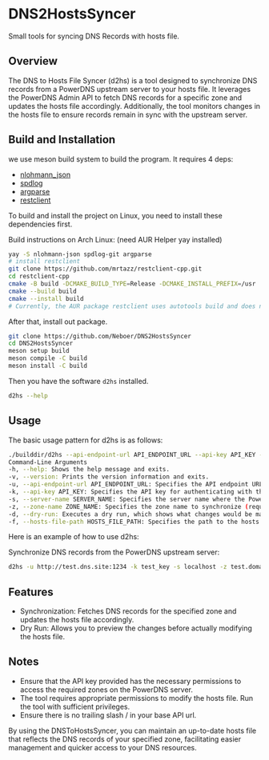 # DNS2HostsSyncer
Small tools for syncing DNS Records with hosts file.

## Overview
The DNS to Hosts File Syncer (d2hs) is a tool designed to synchronize DNS records from a PowerDNS upstream server to your hosts file. It leverages the PowerDNS Admin API to fetch DNS records for a specific zone and updates the hosts file accordingly. Additionally, the tool monitors changes in the hosts file to ensure records remain in sync with the upstream server.

## Build and Installation
we use meson build system to build the program. It requires 4 deps:
- [nlohmann_json](https://github.com/nlohmann/json)
- [spdlog](https://github.com/gabime/spdlog)
- [argparse](https://github.com/p-ranav/argparse)
- [restclient](https://github.com/mrtazz/restclient-cpp)

To build and install the project on Linux, you need to install these dependencies first.

Build instructions on Arch Linux:
(need AUR Helper yay installed)
```bash
yay -S nlohmann-json spdlog-git argparse
# install restclient
git clone https://github.com/mrtazz/restclient-cpp.git
cd restclient-cpp
cmake -B build -DCMAKE_BUILD_TYPE=Release -DCMAKE_INSTALL_PREFIX=/usr
cmake --build build
cmake --install build
# Currently, the AUR package restclient uses autotools build and does not provide enough package information for build systems like pkgconfig, CMake or meson. So we build it with CMake to solve this problem.
```
After that, install out package.
```bash
git clone https://github.com/Neboer/DNS2HostsSyncer
cd DNS2HostsSyncer
meson setup build
meson compile -C build
meson install -C build
```
Then you have the software `d2hs` installed.
```bash
d2hs --help
```

## Usage
The basic usage pattern for d2hs is as follows:

```bash
./builddir/d2hs --api-endpoint-url API_ENDPOINT_URL --api-key API_KEY --server-name SERVER_NAME --zone-name ZONE_NAME [options]
Command-Line Arguments
-h, --help: Shows the help message and exits.
-v, --version: Prints the version information and exits.
-u, --api-endpoint-url API_ENDPOINT_URL: Specifies the API endpoint URL (required).
-k, --api-key API_KEY: Specifies the API key for authenticating with the API endpoint (required).
-s, --server-name SERVER_NAME: Specifies the server name where the PowerDNS instance is running (required).
-z, --zone-name ZONE_NAME: Specifies the zone name to synchronize (required).
-d, --dry-run: Executes a dry run, which shows what changes would be made without actually modifying the hosts file.
-f, --hosts-file-path HOSTS_FILE_PATH: Specifies the path to the hosts file. If not provided, the default is "/etc/hosts".
```

Here is an example of how to use d2hs:

Synchronize DNS records from the PowerDNS upstream server:

```bash
d2hs -u http://test.dns.site:1234 -k test_key -s localhost -z test.domain. -f /home/test/temp/hosts
```

## Features
- Synchronization: Fetches DNS records for the specified zone and updates the hosts file accordingly.
- Dry Run: Allows you to preview the changes before actually modifying the hosts file.

## Notes
- Ensure that the API key provided has the necessary permissions to access the required zones on the PowerDNS server.
- The tool requires appropriate permissions to modify the hosts file. Run the tool with sufficient privileges.
- Ensure there is no trailing slash / in your base API url.

By using the DNSToHostsSyncer, you can maintain an up-to-date hosts file that reflects the DNS records of your specified zone, facilitating easier management and quicker access to your DNS resources.






